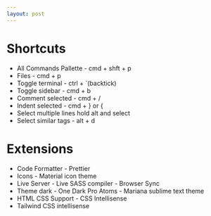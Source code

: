 ```yaml
---
layout: post
---
```


# Shortcuts

- All Commands Pallette - cmd + shft + p
- Files - cmd + p
- Toggle terminal - ctrl + `(backtick)
- Toggle sidebar - cmd + b
- Comment selected - cmd + /
- Indent selected - cmd + } or {
- Select multiple lines hold alt and select
- Select similar tags - alt + d

# Extensions

- Code Formatter - Prettier
- Icons - Material icon theme
- Live Server - Live SASS compiler - Browser Sync
- Theme dark - One Dark Pro Atoms - Mariana sublime text theme
- HTML CSS Support - CSS Intellisense
- Tailwind CSS intellisense
